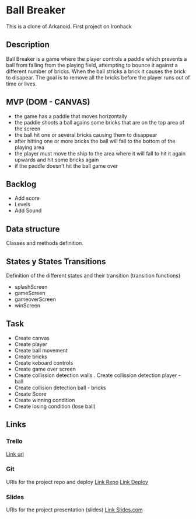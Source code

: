 # Ball Breaker
This is a clone of Arkanoid. First project on Ironhack

## Description
Ball Breaker is a game where the player controls a paddle which prevents a ball from falling from the playing field, attempting to bounce it against a different number of bricks. When the ball stricks a brick it causes the brick to disapear. The goal is to remove all the bricks before the player runs out of time or lives.

## MVP (DOM - CANVAS)
- the game has a paddle that moves horizontally
- the paddle shoots a ball agains some bricks that are on the top area of the screen
- the ball hit one or several bricks causing them to disappear
- after hitting one or more bricks the ball will fall to the bottom of the playing area 
- the player must move the ship to the area where it will fall to hit it again upwards and hit some bricks again
- if the paddle doesn't hit the ball game over


## Backlog
- Add score
- Levels
- Add Sound

## Data structure
Classes and methods definition.


## States y States Transitions
Definition of the different states and their transition (transition functions)

- splashScreen
- gameScreen
- gameoverScreen
- winScreen


## Task
- Create canvas
- Create player
- Create ball movement
- Create bricks
- Create keboard controls
- Create game over screen
- Create collission detection walls
. Create collission detection player - ball
- Create collision detection ball - bricks
- Create Score
- Create winning condition
- Create losing condition (lose ball)

## Links


### Trello
[Link url](https://trello.com/invite/b/I3ntr0eL/86e1fb5630436f77e103d42f331c91e8/ball-breaker)


### Git
URls for the project repo and deploy
[Link Repo](https://github.com/JJexcelsior/Ball-Breaker.git)
[Link Deploy](https://jjexcelsior.github.io/Ball-Breaker/)


### Slides
URls for the project presentation (slides)
[Link Slides.com](http://slides.com)
